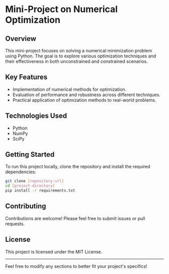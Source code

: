 # Mini-Project on Numerical Optimization

## Overview
This mini-project focuses on solving a numerical minimization problem using Python. The goal is to explore various optimization techniques and their effectiveness in both unconstrained and constrained scenarios.

## Key Features
- Implementation of numerical methods for optimization.
- Evaluation of performance and robustness across different techniques.
- Practical application of optimization methods to real-world problems.

## Technologies Used
- Python
- NumPy
- SciPy

## Getting Started
To run this project locally, clone the repository and install the required dependencies:

```bash
git clone [repository-url]
cd [project-directory]
pip install -r requirements.txt
```

## Contributing
Contributions are welcome! Please feel free to submit issues or pull requests.

## License
This project is licensed under the MIT License.

---

Feel free to modify any sections to better fit your project's specifics!
